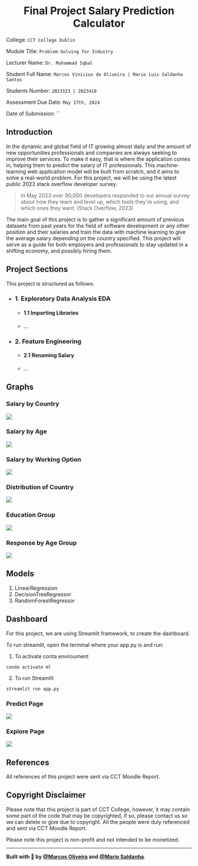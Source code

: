 <div>
  <h1 align="center">Final Project Salary Prediction Calculator</h1>
</div>

College: `CCT College Dublin`

Module Title: `Problem-Solving for Industry`

Lecturer Name: `Dr. Muhammad Iqbal`

Student Full Name: `Marcos Vinicius de Oliveira | Mario Luis Saldanha Santos`

Students Number: `2023323 | 2023410`

Assessment Due Date: `May 17th, 2024`

Date of Submission: ``

## Introduction

In the dynamic and global field of IT growing almost daily and the amount of new opportunities professionals and companies are always seeking to improve their services. To make it easy, that is where the application comes in, helping them to predict the salary of IT professionals.
This machine-learning web application model will be built from scratch, and it aims to solve a real-world problem. For this project, we will be using the latest public 2023 stack overflow developer survey.

> In May 2023 over 90,000 developers responded to our annual survey about how they learn and level up, which tools they're using, and which ones they want. (Stack Overflow, 2023)

The main goal of this project is to gather a significant amount of previous datasets from past years for the field of software development or any other position and their salaries and train the data with machine learning to give the average salary depending on the country specified. This project will serve as a guide for both employers and professionals to stay updated in a shifting economy, and possibly hiring them.

## Project Sections
This project is structured as follows:
- ### 1. Exploratory Data Analysis EDA 
  - ####  1.1 Importing Libraries
  - ...
- ### 2. Feature Engineering
  - ####  2.1 Renaming Salary
  - ...

## Graphs
### Salary by Country
<img src="./preview/salary_by_country.png"/>

### Salary by Age
<img src="./preview/salary_by_age.png"/>

### Salary by Working Option
<img src="./preview/salary_by_working_option.png"/>

### Distribution of Country
<img src="./preview/distribution_of_country.png"/>

### Education Group
<img src="./preview/education_group.png"/>

### Response by Age Group
<img src="./preview/responses_by_age_group.png"/>

## Models
1. LinearRegression
2. DecisionTreeRegressor
3. RandomForestRegressor

## Dashboard
For this project, we are using Streamlit framework, to create the dashboard.

To run streamlit, open the terminal where your app.py is and run:
1. To activate conta enviroument
```
conda activate ml
```
2. To run Streamlit
```
streamlit run app.py
```

### Predict Page
<img src="./preview/prediction_page.png"/>

### Explore Page
<img src="./preview/explore_page.png"/>

## References
All references of this project were sent via CCT Moodle Report.

## Copyright Disclaimer
Please note that this project is part of CCT College, however, it may contain some part of the code that may be copyrighted, if so, please contact us so we can delete or give due to copyright. All the people were duly referenced and sent via CCT Moodle Report.

Please note this project is non-profit and not intended to be monetized.

---
<strong>Built with 💙 by [@Marcos Oliveira](https://www.linkedin.com/in/pgmarcosoliveira/) and [@Mario Saldanha](https://www.linkedin.com/in/mario-saldanha/)</strong>.
